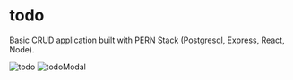 # todo
Basic CRUD application built with PERN Stack (Postgresql, Express, React, Node).

![todo](https://user-images.githubusercontent.com/15523477/93514852-4c581500-f8ed-11ea-86e1-fd6e66347a5d.png)
![todoModal](https://user-images.githubusercontent.com/15523477/93514856-4cf0ab80-f8ed-11ea-81aa-10d37dad582a.png)
